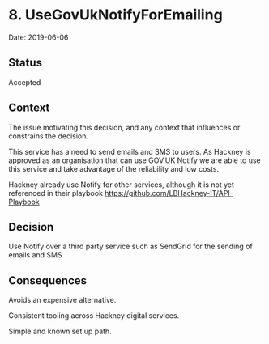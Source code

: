# 8. UseGovUkNotifyForEmailing

Date: 2019-06-06

## Status

Accepted

## Context

The issue motivating this decision, and any context that influences or constrains the decision.

This service has a need to send emails and SMS to users. As Hackney is approved as an organisation that can use GOV.UK Notify we are able to use this service and take advantage of the reliability and low costs.

Hackney already use Notify for other services, although it is not yet referenced in their playbook https://github.com/LBHackney-IT/API-Playbook

## Decision

Use Notify over a third party service such as SendGrid for the sending of emails and SMS

## Consequences

Avoids an expensive alternative.

Consistent tooling across Hackney digital services.

Simple and known set up path.
